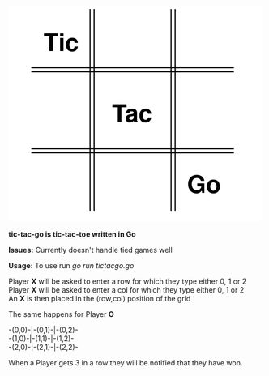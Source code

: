 ![tic-tac-go logo](tictacgo.svg)

__tic-tac-go is tic-tac-toe written in Go__

__Issues:__ Currently doesn't handle tied games well

__Usage:__
To use run *go run tictacgo.go*

Player __X__ will be asked to enter a row for which they type either 0, 1 or 2<br/>
Player __X__ will be asked to enter a col for which they type either 0, 1 or 2<br/>
An __X__ is then placed in the (row,col) position of the grid

The same happens for Player __O__

-(0,0)-|-(0,1)-|-(0,2)-<br/>
-(1,0)-|-(1,1)-|-(1,2)-<br/>
-(2,0)-|-(2,1)-|-(2,2)-

When a Player gets 3 in a row they will be notified that they have won.
